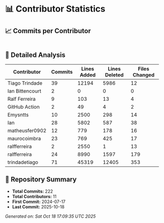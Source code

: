 # 📊 Contributor Statistics

## 📈 Commits per Contributor

```
```

## 📝 Detailed Analysis

| Contributor | Commits | Lines Added | Lines Deleted | Files Changed |
|-------------|---------|-------------|---------------|---------------|
| Tiago Trindade | 39 | 12194 | 5986 | 12 |
| Ian Bittencourt | 2 | 0 | 0 | 0 |
| Ralf Ferreira | 9 | 103 | 13 | 4 |
| GitHub Action | 2 | 49 | 4 | 2 |
| Emysntts | 10 | 2500 | 298 | 14 |
| Ian | 28 | 5802 | 587 | 38 |
| matheusfer0902 | 12 | 779 | 178 | 16 |
| maurocoimbra | 23 | 769 | 425 | 17 |
| ralfferreira | 2 | 2550 | 1 | 13 |
| ralfferreira | 24 | 8990 | 1597 | 179 |
| trindadetiago | 71 | 45319 | 12405 | 353 |

## 🎯 Repository Summary

- **Total Commits:** 222
- **Total Contributors:** 11
- **First Commit:** 2024-07-17
- **Last Commit:** 2025-10-18

*Generated on: Sat Oct 18 17:09:35 UTC 2025*
